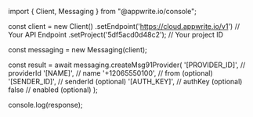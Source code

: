 import { Client, Messaging } from "@appwrite.io/console";

const client = new Client()
    .setEndpoint('https://cloud.appwrite.io/v1') // Your API Endpoint
    .setProject('5df5acd0d48c2'); // Your project ID

const messaging = new Messaging(client);

const result = await messaging.createMsg91Provider(
    '[PROVIDER_ID]', // providerId
    '[NAME]', // name
    '+12065550100', // from (optional)
    '[SENDER_ID]', // senderId (optional)
    '[AUTH_KEY]', // authKey (optional)
    false // enabled (optional)
);

console.log(response);
